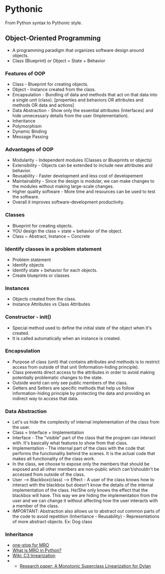 # Pythonic

From Python syntax to Pythonic style.

## Object-Oriented Programming

- A programming paradigm that organizes software design around objects.
- Class (Blueprint) or Object = State + Behavior

### Features of OOP

- Class - Blueprint for creating objects.
- Object - Instance created from the class.
- Encapsulation - Bundling of data and methods that act on that data into a single unit (class). [properties and behaviors OR attributes and methods OR data and actions]
- Data Abstraction - Show only the essential attributes (Interfaces) and hide unnecessary details from the user (Implementation).
- Inheritance
- Polymorphism
- Dynamic Binding
- Message Passing

### Advantages of OOP

- Modularity - Independent modules (Classes or Blueprints or objects)
- Extensibility - Objects can be extended to include new attributes and behavior.
- Reusability - Faster development and less cost of developement
- Maintainablity - Since the design is modular, we can make changes to the modules without making large-scale changes.
- Higher quality software - More time and resources can be used to test the software.
- Overall it improves software-development productivity.

### Classes

- Blueprint for creating objects.
- YOU design the class = state + behavior of the object.
- Class ~ Abstract, Instance ~ Concrete

### Identify classes in a problem statement

- Problem statement
- Identify objects
- Identify state + behavior for each objects.
- Create blueprints or classes

### Instances

- Objects created from the class.
- Instance Attributes vs Class Attributes

### Constructor - **init**()

- Special method used to define the initial state of the object when it's created.
- It is called automatically when an instance is created.

### Encapsulation

- Purpose of class (unit) that contains attributes and methods is to restrict access from outside of that unit (Information-hiding principle).
- Class prevents direct access to the attributes in order to avoid making potentially problematic changes to the state.
- Outside world can only see public members of the class.
- Getters and Setters are specific methods that help us follow information-hiding principle by protecting the data and providing an indirect way to access that data.

### Data Abstraction

- Let's us hide the complexity of internal implementation of the class from the user.
- Class = Interface + Implementation
- Interface - The "visible" part of the class that the program can interact with. It's basically what features to show from that class.
- Implementation - The internal part of the class with the code that performs the functionality behind the scenes. It is the actual code that makes all functionality of the class work.
- In the class, we choose to expose only the members that should be exposed and all other members are non-public which can't/shouldn't be accessed from outside of the class.
- User --> Blackbox(class) --> Effect - A user of the class knows how to interact with the blackbox but doesn't know the details of the internal implementation of the class. He/She only knows the effect that the blackbox will have. This way we are hiding the implementation from the user and we can change it without affecting how the user interacts with a member of the class.
- IMPORTANT: Abstraction also allows us to abstract out common parts of the code to avoid repetition (Inheritance - Reusability) - Representations of more abstract objects. Ex: Dog class

### Inheritance

- [one-stop for MRO](https://www.python.org/download/releases/2.3/mro/)
- [What is MRO in Python?](https://www.educative.io/edpresso/what-is-mro-in-python)
- [Wiki: C3 linearization](https://en.wikipedia.org/wiki/C3_linearization)
- - [Research paper: A Monotonic Superclass Linearization for Dylan](https://opendylan.org/_static/c3-linearization.pdf)
